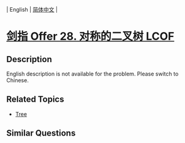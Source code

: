 
| English | [简体中文](README.md) |

# [剑指 Offer 28. 对称的二叉树  LCOF](https://leetcode-cn.com/problems/dui-cheng-de-er-cha-shu-lcof/)

## Description

English description is not available for the problem. Please switch to Chinese.

## Related Topics

- [Tree](https://leetcode-cn.com/tag/tree)

## Similar Questions



